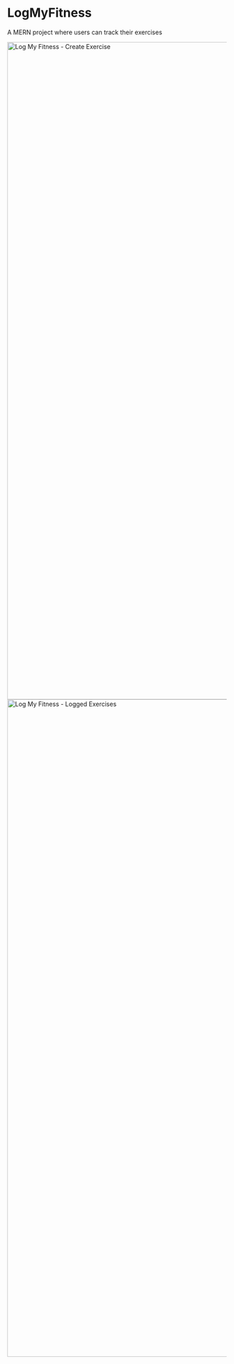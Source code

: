 # LogMyFitness
A MERN project where users can track their exercises

<img width="1506" alt="Log My Fitness - Create Exercise" src="https://user-images.githubusercontent.com/64754081/151688919-3dda90e5-2110-4bc1-bf2a-facf3213f80c.png">
<img width="1506" alt="Log My Fitness - Logged Exercises" src="https://user-images.githubusercontent.com/64754081/151688921-e8934aa6-0e15-4db6-b1b1-be33cfdda72a.png">

